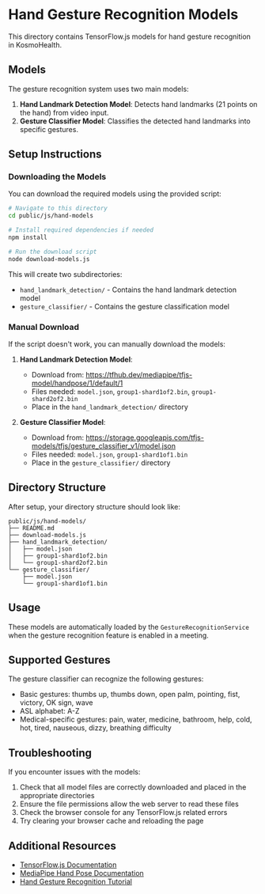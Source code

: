 # Hand Gesture Recognition Models

This directory contains TensorFlow.js models for hand gesture recognition in KosmoHealth.

## Models

The gesture recognition system uses two main models:

1. **Hand Landmark Detection Model**: Detects hand landmarks (21 points on the hand) from video input.
2. **Gesture Classifier Model**: Classifies the detected hand landmarks into specific gestures.

## Setup Instructions

### Downloading the Models

You can download the required models using the provided script:

```bash
# Navigate to this directory
cd public/js/hand-models

# Install required dependencies if needed
npm install

# Run the download script
node download-models.js
```

This will create two subdirectories:
- `hand_landmark_detection/` - Contains the hand landmark detection model
- `gesture_classifier/` - Contains the gesture classification model

### Manual Download

If the script doesn't work, you can manually download the models:

1. **Hand Landmark Detection Model**:
   - Download from: https://tfhub.dev/mediapipe/tfjs-model/handpose/1/default/1
   - Files needed: `model.json`, `group1-shard1of2.bin`, `group1-shard2of2.bin`
   - Place in the `hand_landmark_detection/` directory

2. **Gesture Classifier Model**:
   - Download from: https://storage.googleapis.com/tfjs-models/tfjs/gesture_classifier_v1/model.json
   - Files needed: `model.json`, `group1-shard1of1.bin`
   - Place in the `gesture_classifier/` directory

## Directory Structure

After setup, your directory structure should look like:

```
public/js/hand-models/
├── README.md
├── download-models.js
├── hand_landmark_detection/
│   ├── model.json
│   ├── group1-shard1of2.bin
│   └── group1-shard2of2.bin
└── gesture_classifier/
    ├── model.json
    └── group1-shard1of1.bin
```

## Usage

These models are automatically loaded by the `GestureRecognitionService` when the gesture recognition feature is enabled in a meeting.

## Supported Gestures

The gesture classifier can recognize the following gestures:

- Basic gestures: thumbs up, thumbs down, open palm, pointing, fist, victory, OK sign, wave
- ASL alphabet: A-Z
- Medical-specific gestures: pain, water, medicine, bathroom, help, cold, hot, tired, nauseous, dizzy, breathing difficulty

## Troubleshooting

If you encounter issues with the models:

1. Check that all model files are correctly downloaded and placed in the appropriate directories
2. Ensure the file permissions allow the web server to read these files
3. Check the browser console for any TensorFlow.js related errors
4. Try clearing your browser cache and reloading the page

## Additional Resources

- [TensorFlow.js Documentation](https://www.tensorflow.org/js)
- [MediaPipe Hand Pose Documentation](https://google.github.io/mediapipe/solutions/hands.html)
- [Hand Gesture Recognition Tutorial](https://www.tensorflow.org/js/tutorials/transfer/handpose_detection)
